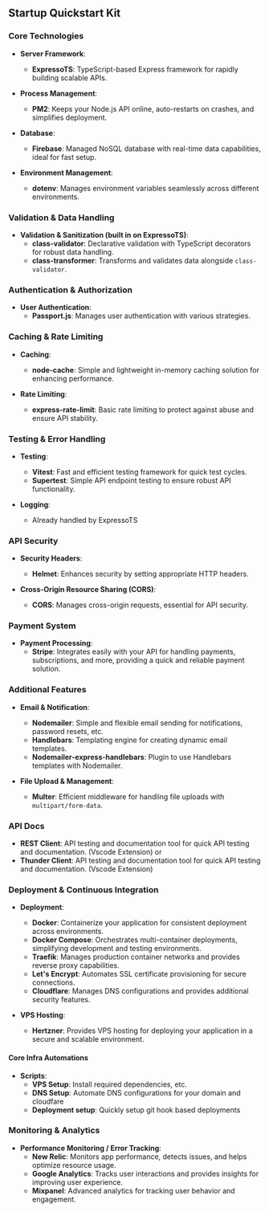 ## Startup Quickstart Kit

### Core Technologies

- **Server Framework**:

  - **ExpressoTS**: TypeScript-based Express framework for rapidly building scalable APIs.

- **Process Management**:

  - **PM2**: Keeps your Node.js API online, auto-restarts on crashes, and simplifies deployment.

- **Database**:

  - **Firebase**: Managed NoSQL database with real-time data capabilities, ideal for fast setup.

- **Environment Management**:
  - **dotenv**: Manages environment variables seamlessly across different environments.

### Validation & Data Handling

- **Validation & Sanitization (built in on ExpressoTS)**:
  - **class-validator**: Declarative validation with TypeScript decorators for robust data handling.
  - **class-transformer**: Transforms and validates data alongside `class-validator`.

### Authentication & Authorization

- **User Authentication**:
  - **Passport.js**: Manages user authentication with various strategies.

### Caching & Rate Limiting

- **Caching**:

  - **node-cache**: Simple and lightweight in-memory caching solution for enhancing performance.

- **Rate Limiting**:
  - **express-rate-limit**: Basic rate limiting to protect against abuse and ensure API stability.

### Testing & Error Handling

- **Testing**:

  - **Vitest**: Fast and efficient testing framework for quick test cycles.
  - **Supertest**: Simple API endpoint testing to ensure robust API functionality.

- **Logging**:
  - Already handled by ExpressoTS

### API Security

- **Security Headers**:

  - **Helmet**: Enhances security by setting appropriate HTTP headers.

- **Cross-Origin Resource Sharing (CORS)**:
  - **CORS**: Manages cross-origin requests, essential for API security.

### Payment System

- **Payment Processing**:
  - **Stripe**: Integrates easily with your API for handling payments, subscriptions, and more, providing a quick and reliable payment solution.

### Additional Features

- **Email & Notification**:

  - **Nodemailer**: Simple and flexible email sending for notifications, password resets, etc.
  - **Handlebars**: Templating engine for creating dynamic email templates.
  - **Nodemailer-express-handlebars**: Plugin to use Handlebars templates with Nodemailer.

- **File Upload & Management**:

  - **Multer**: Efficient middleware for handling file uploads with `multipart/form-data`.

### API Docs

- **REST Client**: API testing and documentation tool for quick API testing and documentation. (Vscode Extension)
  or
- **Thunder Client**: API testing and documentation tool for quick API testing and documentation. (Vscode Extension)

### Deployment & Continuous Integration

- **Deployment**:

  - **Docker**: Containerize your application for consistent deployment across environments.
  - **Docker Compose**: Orchestrates multi-container deployments, simplifying development and testing environments.
  - **Traefik**: Manages production container networks and provides reverse proxy capabilities.
  - **Let's Encrypt**: Automates SSL certificate provisioning for secure connections.
  - **Cloudflare**: Manages DNS configurations and provides additional security features.

- **VPS Hosting**:
  - **Hertzner**: Provides VPS hosting for deploying your application in a secure and scalable environment.

#### Core Infra Automations

- **Scripts**:
  - **VPS Setup**: Install required dependencies, etc.
  - **DNS Setup**: Automate DNS configurations for your domain and cloudfare
  - **Deployment setup**: Quickly setup git hook based deployments

### Monitoring & Analytics

- **Performance Monitoring / Error Tracking**:
  - **New Relic**: Monitors app performance, detects issues, and helps optimize resource usage.
  - **Google Analytics**: Tracks user interactions and provides insights for improving user experience.
  - **Mixpanel**: Advanced analytics for tracking user behavior and engagement.
